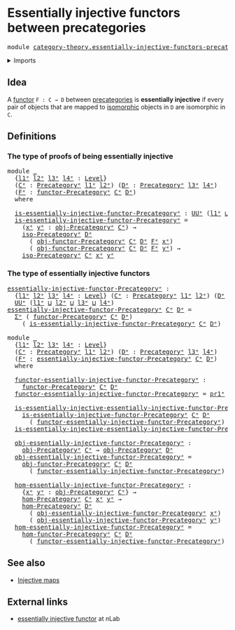 # Essentially injective functors between precategories

<pre class="Agda"><a id="65" class="Keyword">module</a> <a id="72" href="category-theory.essentially-injective-functors-precategories%25E1%25B5%2589.html" class="Module">category-theory.essentially-injective-functors-precategoriesᵉ</a> <a id="134" class="Keyword">where</a>
</pre>
<details><summary>Imports</summary>

<pre class="Agda"><a id="190" class="Keyword">open</a> <a id="195" class="Keyword">import</a> <a id="202" href="category-theory.functors-precategories%25E1%25B5%2589.html" class="Module">category-theory.functors-precategoriesᵉ</a>
<a id="242" class="Keyword">open</a> <a id="247" class="Keyword">import</a> <a id="254" href="category-theory.isomorphisms-in-precategories%25E1%25B5%2589.html" class="Module">category-theory.isomorphisms-in-precategoriesᵉ</a>
<a id="301" class="Keyword">open</a> <a id="306" class="Keyword">import</a> <a id="313" href="category-theory.precategories%25E1%25B5%2589.html" class="Module">category-theory.precategoriesᵉ</a>

<a id="345" class="Keyword">open</a> <a id="350" class="Keyword">import</a> <a id="357" href="foundation.dependent-pair-types%25E1%25B5%2589.html" class="Module">foundation.dependent-pair-typesᵉ</a>
<a id="390" class="Keyword">open</a> <a id="395" class="Keyword">import</a> <a id="402" href="foundation.universe-levels%25E1%25B5%2589.html" class="Module">foundation.universe-levelsᵉ</a>
</pre>
</details>

## Idea

A [functor](category-theory.functors-precategories.md) `F : C → D` between
[precategories](category-theory.precategories.md) is **essentially injective**
if every pair of objects that are mapped to
[isomorphic](category-theory.isomorphisms-in-precategories.md) objects in `D`
are isomorphic in `C`.

## Definitions

### The type of proofs of being essentially injective

<pre class="Agda"><a id="835" class="Keyword">module</a> <a id="842" href="category-theory.essentially-injective-functors-precategories%25E1%25B5%2589.html#842" class="Module">_</a>
  <a id="846" class="Symbol">{</a><a id="847" href="category-theory.essentially-injective-functors-precategories%25E1%25B5%2589.html#847" class="Bound">l1ᵉ</a> <a id="851" href="category-theory.essentially-injective-functors-precategories%25E1%25B5%2589.html#851" class="Bound">l2ᵉ</a> <a id="855" href="category-theory.essentially-injective-functors-precategories%25E1%25B5%2589.html#855" class="Bound">l3ᵉ</a> <a id="859" href="category-theory.essentially-injective-functors-precategories%25E1%25B5%2589.html#859" class="Bound">l4ᵉ</a> <a id="863" class="Symbol">:</a> <a id="865" href="Agda.Primitive.html#742" class="Postulate">Level</a><a id="870" class="Symbol">}</a>
  <a id="874" class="Symbol">(</a><a id="875" href="category-theory.essentially-injective-functors-precategories%25E1%25B5%2589.html#875" class="Bound">Cᵉ</a> <a id="878" class="Symbol">:</a> <a id="880" href="category-theory.precategories%25E1%25B5%2589.html#3370" class="Function">Precategoryᵉ</a> <a id="893" href="category-theory.essentially-injective-functors-precategories%25E1%25B5%2589.html#847" class="Bound">l1ᵉ</a> <a id="897" href="category-theory.essentially-injective-functors-precategories%25E1%25B5%2589.html#851" class="Bound">l2ᵉ</a><a id="900" class="Symbol">)</a> <a id="902" class="Symbol">(</a><a id="903" href="category-theory.essentially-injective-functors-precategories%25E1%25B5%2589.html#903" class="Bound">Dᵉ</a> <a id="906" class="Symbol">:</a> <a id="908" href="category-theory.precategories%25E1%25B5%2589.html#3370" class="Function">Precategoryᵉ</a> <a id="921" href="category-theory.essentially-injective-functors-precategories%25E1%25B5%2589.html#855" class="Bound">l3ᵉ</a> <a id="925" href="category-theory.essentially-injective-functors-precategories%25E1%25B5%2589.html#859" class="Bound">l4ᵉ</a><a id="928" class="Symbol">)</a>
  <a id="932" class="Symbol">(</a><a id="933" href="category-theory.essentially-injective-functors-precategories%25E1%25B5%2589.html#933" class="Bound">Fᵉ</a> <a id="936" class="Symbol">:</a> <a id="938" href="category-theory.functors-precategories%25E1%25B5%2589.html#3980" class="Function">functor-Precategoryᵉ</a> <a id="959" href="category-theory.essentially-injective-functors-precategories%25E1%25B5%2589.html#875" class="Bound">Cᵉ</a> <a id="962" href="category-theory.essentially-injective-functors-precategories%25E1%25B5%2589.html#903" class="Bound">Dᵉ</a><a id="964" class="Symbol">)</a>
  <a id="968" class="Keyword">where</a>

  <a id="977" href="category-theory.essentially-injective-functors-precategories%25E1%25B5%2589.html#977" class="Function">is-essentially-injective-functor-Precategoryᵉ</a> <a id="1023" class="Symbol">:</a> <a id="1025" href="Agda.Primitive.html#429" class="Primitive">UUᵉ</a> <a id="1029" class="Symbol">(</a><a id="1030" href="category-theory.essentially-injective-functors-precategories%25E1%25B5%2589.html#847" class="Bound">l1ᵉ</a> <a id="1034" href="Agda.Primitive.html#961" class="Primitive Operator">⊔</a> <a id="1036" href="category-theory.essentially-injective-functors-precategories%25E1%25B5%2589.html#851" class="Bound">l2ᵉ</a> <a id="1040" href="Agda.Primitive.html#961" class="Primitive Operator">⊔</a> <a id="1042" href="category-theory.essentially-injective-functors-precategories%25E1%25B5%2589.html#859" class="Bound">l4ᵉ</a><a id="1045" class="Symbol">)</a>
  <a id="1049" href="category-theory.essentially-injective-functors-precategories%25E1%25B5%2589.html#977" class="Function">is-essentially-injective-functor-Precategoryᵉ</a> <a id="1095" class="Symbol">=</a>
    <a id="1101" class="Symbol">(</a><a id="1102" href="category-theory.essentially-injective-functors-precategories%25E1%25B5%2589.html#1102" class="Bound">xᵉ</a> <a id="1105" href="category-theory.essentially-injective-functors-precategories%25E1%25B5%2589.html#1105" class="Bound">yᵉ</a> <a id="1108" class="Symbol">:</a> <a id="1110" href="category-theory.precategories%25E1%25B5%2589.html#4836" class="Function">obj-Precategoryᵉ</a> <a id="1127" href="category-theory.essentially-injective-functors-precategories%25E1%25B5%2589.html#875" class="Bound">Cᵉ</a><a id="1129" class="Symbol">)</a> <a id="1131" class="Symbol">→</a>
    <a id="1137" href="category-theory.isomorphisms-in-precategories%25E1%25B5%2589.html#2312" class="Function">iso-Precategoryᵉ</a> <a id="1154" href="category-theory.essentially-injective-functors-precategories%25E1%25B5%2589.html#903" class="Bound">Dᵉ</a>
      <a id="1163" class="Symbol">(</a> <a id="1165" href="category-theory.functors-precategories%25E1%25B5%2589.html#4337" class="Function">obj-functor-Precategoryᵉ</a> <a id="1190" href="category-theory.essentially-injective-functors-precategories%25E1%25B5%2589.html#875" class="Bound">Cᵉ</a> <a id="1193" href="category-theory.essentially-injective-functors-precategories%25E1%25B5%2589.html#903" class="Bound">Dᵉ</a> <a id="1196" href="category-theory.essentially-injective-functors-precategories%25E1%25B5%2589.html#933" class="Bound">Fᵉ</a> <a id="1199" href="category-theory.essentially-injective-functors-precategories%25E1%25B5%2589.html#1102" class="Bound">xᵉ</a><a id="1201" class="Symbol">)</a>
      <a id="1209" class="Symbol">(</a> <a id="1211" href="category-theory.functors-precategories%25E1%25B5%2589.html#4337" class="Function">obj-functor-Precategoryᵉ</a> <a id="1236" href="category-theory.essentially-injective-functors-precategories%25E1%25B5%2589.html#875" class="Bound">Cᵉ</a> <a id="1239" href="category-theory.essentially-injective-functors-precategories%25E1%25B5%2589.html#903" class="Bound">Dᵉ</a> <a id="1242" href="category-theory.essentially-injective-functors-precategories%25E1%25B5%2589.html#933" class="Bound">Fᵉ</a> <a id="1245" href="category-theory.essentially-injective-functors-precategories%25E1%25B5%2589.html#1105" class="Bound">yᵉ</a><a id="1247" class="Symbol">)</a> <a id="1249" class="Symbol">→</a>
    <a id="1255" href="category-theory.isomorphisms-in-precategories%25E1%25B5%2589.html#2312" class="Function">iso-Precategoryᵉ</a> <a id="1272" href="category-theory.essentially-injective-functors-precategories%25E1%25B5%2589.html#875" class="Bound">Cᵉ</a> <a id="1275" href="category-theory.essentially-injective-functors-precategories%25E1%25B5%2589.html#1102" class="Bound">xᵉ</a> <a id="1278" href="category-theory.essentially-injective-functors-precategories%25E1%25B5%2589.html#1105" class="Bound">yᵉ</a>
</pre>
### The type of essentially injective functors

<pre class="Agda"><a id="essentially-injective-functor-Precategoryᵉ"></a><a id="1342" href="category-theory.essentially-injective-functors-precategories%25E1%25B5%2589.html#1342" class="Function">essentially-injective-functor-Precategoryᵉ</a> <a id="1385" class="Symbol">:</a>
  <a id="1389" class="Symbol">{</a><a id="1390" href="category-theory.essentially-injective-functors-precategories%25E1%25B5%2589.html#1390" class="Bound">l1ᵉ</a> <a id="1394" href="category-theory.essentially-injective-functors-precategories%25E1%25B5%2589.html#1394" class="Bound">l2ᵉ</a> <a id="1398" href="category-theory.essentially-injective-functors-precategories%25E1%25B5%2589.html#1398" class="Bound">l3ᵉ</a> <a id="1402" href="category-theory.essentially-injective-functors-precategories%25E1%25B5%2589.html#1402" class="Bound">l4ᵉ</a> <a id="1406" class="Symbol">:</a> <a id="1408" href="Agda.Primitive.html#742" class="Postulate">Level</a><a id="1413" class="Symbol">}</a> <a id="1415" class="Symbol">(</a><a id="1416" href="category-theory.essentially-injective-functors-precategories%25E1%25B5%2589.html#1416" class="Bound">Cᵉ</a> <a id="1419" class="Symbol">:</a> <a id="1421" href="category-theory.precategories%25E1%25B5%2589.html#3370" class="Function">Precategoryᵉ</a> <a id="1434" href="category-theory.essentially-injective-functors-precategories%25E1%25B5%2589.html#1390" class="Bound">l1ᵉ</a> <a id="1438" href="category-theory.essentially-injective-functors-precategories%25E1%25B5%2589.html#1394" class="Bound">l2ᵉ</a><a id="1441" class="Symbol">)</a> <a id="1443" class="Symbol">(</a><a id="1444" href="category-theory.essentially-injective-functors-precategories%25E1%25B5%2589.html#1444" class="Bound">Dᵉ</a> <a id="1447" class="Symbol">:</a> <a id="1449" href="category-theory.precategories%25E1%25B5%2589.html#3370" class="Function">Precategoryᵉ</a> <a id="1462" href="category-theory.essentially-injective-functors-precategories%25E1%25B5%2589.html#1398" class="Bound">l3ᵉ</a> <a id="1466" href="category-theory.essentially-injective-functors-precategories%25E1%25B5%2589.html#1402" class="Bound">l4ᵉ</a><a id="1469" class="Symbol">)</a> <a id="1471" class="Symbol">→</a>
  <a id="1475" href="Agda.Primitive.html#429" class="Primitive">UUᵉ</a> <a id="1479" class="Symbol">(</a><a id="1480" href="category-theory.essentially-injective-functors-precategories%25E1%25B5%2589.html#1390" class="Bound">l1ᵉ</a> <a id="1484" href="Agda.Primitive.html#961" class="Primitive Operator">⊔</a> <a id="1486" href="category-theory.essentially-injective-functors-precategories%25E1%25B5%2589.html#1394" class="Bound">l2ᵉ</a> <a id="1490" href="Agda.Primitive.html#961" class="Primitive Operator">⊔</a> <a id="1492" href="category-theory.essentially-injective-functors-precategories%25E1%25B5%2589.html#1398" class="Bound">l3ᵉ</a> <a id="1496" href="Agda.Primitive.html#961" class="Primitive Operator">⊔</a> <a id="1498" href="category-theory.essentially-injective-functors-precategories%25E1%25B5%2589.html#1402" class="Bound">l4ᵉ</a><a id="1501" class="Symbol">)</a>
<a id="1503" href="category-theory.essentially-injective-functors-precategories%25E1%25B5%2589.html#1342" class="Function">essentially-injective-functor-Precategoryᵉ</a> <a id="1546" href="category-theory.essentially-injective-functors-precategories%25E1%25B5%2589.html#1546" class="Bound">Cᵉ</a> <a id="1549" href="category-theory.essentially-injective-functors-precategories%25E1%25B5%2589.html#1549" class="Bound">Dᵉ</a> <a id="1552" class="Symbol">=</a>
  <a id="1556" href="foundation.dependent-pair-types%25E1%25B5%2589.html#585" class="Record">Σᵉ</a> <a id="1559" class="Symbol">(</a> <a id="1561" href="category-theory.functors-precategories%25E1%25B5%2589.html#3980" class="Function">functor-Precategoryᵉ</a> <a id="1582" href="category-theory.essentially-injective-functors-precategories%25E1%25B5%2589.html#1546" class="Bound">Cᵉ</a> <a id="1585" href="category-theory.essentially-injective-functors-precategories%25E1%25B5%2589.html#1549" class="Bound">Dᵉ</a><a id="1587" class="Symbol">)</a>
    <a id="1593" class="Symbol">(</a> <a id="1595" href="category-theory.essentially-injective-functors-precategories%25E1%25B5%2589.html#977" class="Function">is-essentially-injective-functor-Precategoryᵉ</a> <a id="1641" href="category-theory.essentially-injective-functors-precategories%25E1%25B5%2589.html#1546" class="Bound">Cᵉ</a> <a id="1644" href="category-theory.essentially-injective-functors-precategories%25E1%25B5%2589.html#1549" class="Bound">Dᵉ</a><a id="1646" class="Symbol">)</a>

<a id="1649" class="Keyword">module</a> <a id="1656" href="category-theory.essentially-injective-functors-precategories%25E1%25B5%2589.html#1656" class="Module">_</a>
  <a id="1660" class="Symbol">{</a><a id="1661" href="category-theory.essentially-injective-functors-precategories%25E1%25B5%2589.html#1661" class="Bound">l1ᵉ</a> <a id="1665" href="category-theory.essentially-injective-functors-precategories%25E1%25B5%2589.html#1665" class="Bound">l2ᵉ</a> <a id="1669" href="category-theory.essentially-injective-functors-precategories%25E1%25B5%2589.html#1669" class="Bound">l3ᵉ</a> <a id="1673" href="category-theory.essentially-injective-functors-precategories%25E1%25B5%2589.html#1673" class="Bound">l4ᵉ</a> <a id="1677" class="Symbol">:</a> <a id="1679" href="Agda.Primitive.html#742" class="Postulate">Level</a><a id="1684" class="Symbol">}</a>
  <a id="1688" class="Symbol">(</a><a id="1689" href="category-theory.essentially-injective-functors-precategories%25E1%25B5%2589.html#1689" class="Bound">Cᵉ</a> <a id="1692" class="Symbol">:</a> <a id="1694" href="category-theory.precategories%25E1%25B5%2589.html#3370" class="Function">Precategoryᵉ</a> <a id="1707" href="category-theory.essentially-injective-functors-precategories%25E1%25B5%2589.html#1661" class="Bound">l1ᵉ</a> <a id="1711" href="category-theory.essentially-injective-functors-precategories%25E1%25B5%2589.html#1665" class="Bound">l2ᵉ</a><a id="1714" class="Symbol">)</a> <a id="1716" class="Symbol">(</a><a id="1717" href="category-theory.essentially-injective-functors-precategories%25E1%25B5%2589.html#1717" class="Bound">Dᵉ</a> <a id="1720" class="Symbol">:</a> <a id="1722" href="category-theory.precategories%25E1%25B5%2589.html#3370" class="Function">Precategoryᵉ</a> <a id="1735" href="category-theory.essentially-injective-functors-precategories%25E1%25B5%2589.html#1669" class="Bound">l3ᵉ</a> <a id="1739" href="category-theory.essentially-injective-functors-precategories%25E1%25B5%2589.html#1673" class="Bound">l4ᵉ</a><a id="1742" class="Symbol">)</a>
  <a id="1746" class="Symbol">(</a><a id="1747" href="category-theory.essentially-injective-functors-precategories%25E1%25B5%2589.html#1747" class="Bound">Fᵉ</a> <a id="1750" class="Symbol">:</a> <a id="1752" href="category-theory.essentially-injective-functors-precategories%25E1%25B5%2589.html#1342" class="Function">essentially-injective-functor-Precategoryᵉ</a> <a id="1795" href="category-theory.essentially-injective-functors-precategories%25E1%25B5%2589.html#1689" class="Bound">Cᵉ</a> <a id="1798" href="category-theory.essentially-injective-functors-precategories%25E1%25B5%2589.html#1717" class="Bound">Dᵉ</a><a id="1800" class="Symbol">)</a>
  <a id="1804" class="Keyword">where</a>

  <a id="1813" href="category-theory.essentially-injective-functors-precategories%25E1%25B5%2589.html#1813" class="Function">functor-essentially-injective-functor-Precategoryᵉ</a> <a id="1864" class="Symbol">:</a>
    <a id="1870" href="category-theory.functors-precategories%25E1%25B5%2589.html#3980" class="Function">functor-Precategoryᵉ</a> <a id="1891" href="category-theory.essentially-injective-functors-precategories%25E1%25B5%2589.html#1689" class="Bound">Cᵉ</a> <a id="1894" href="category-theory.essentially-injective-functors-precategories%25E1%25B5%2589.html#1717" class="Bound">Dᵉ</a>
  <a id="1899" href="category-theory.essentially-injective-functors-precategories%25E1%25B5%2589.html#1813" class="Function">functor-essentially-injective-functor-Precategoryᵉ</a> <a id="1950" class="Symbol">=</a> <a id="1952" href="foundation.dependent-pair-types%25E1%25B5%2589.html#697" class="Field">pr1ᵉ</a> <a id="1957" href="category-theory.essentially-injective-functors-precategories%25E1%25B5%2589.html#1747" class="Bound">Fᵉ</a>

  <a id="1963" href="category-theory.essentially-injective-functors-precategories%25E1%25B5%2589.html#1963" class="Function">is-essentially-injective-essentially-injective-functor-Precategoryᵉ</a> <a id="2031" class="Symbol">:</a>
    <a id="2037" href="category-theory.essentially-injective-functors-precategories%25E1%25B5%2589.html#977" class="Function">is-essentially-injective-functor-Precategoryᵉ</a> <a id="2083" href="category-theory.essentially-injective-functors-precategories%25E1%25B5%2589.html#1689" class="Bound">Cᵉ</a> <a id="2086" href="category-theory.essentially-injective-functors-precategories%25E1%25B5%2589.html#1717" class="Bound">Dᵉ</a>
      <a id="2095" class="Symbol">(</a> <a id="2097" href="category-theory.essentially-injective-functors-precategories%25E1%25B5%2589.html#1813" class="Function">functor-essentially-injective-functor-Precategoryᵉ</a><a id="2147" class="Symbol">)</a>
  <a id="2151" href="category-theory.essentially-injective-functors-precategories%25E1%25B5%2589.html#1963" class="Function">is-essentially-injective-essentially-injective-functor-Precategoryᵉ</a> <a id="2219" class="Symbol">=</a> <a id="2221" href="foundation.dependent-pair-types%25E1%25B5%2589.html#711" class="Field">pr2ᵉ</a> <a id="2226" href="category-theory.essentially-injective-functors-precategories%25E1%25B5%2589.html#1747" class="Bound">Fᵉ</a>

  <a id="2232" href="category-theory.essentially-injective-functors-precategories%25E1%25B5%2589.html#2232" class="Function">obj-essentially-injective-functor-Precategoryᵉ</a> <a id="2279" class="Symbol">:</a>
    <a id="2285" href="category-theory.precategories%25E1%25B5%2589.html#4836" class="Function">obj-Precategoryᵉ</a> <a id="2302" href="category-theory.essentially-injective-functors-precategories%25E1%25B5%2589.html#1689" class="Bound">Cᵉ</a> <a id="2305" class="Symbol">→</a> <a id="2307" href="category-theory.precategories%25E1%25B5%2589.html#4836" class="Function">obj-Precategoryᵉ</a> <a id="2324" href="category-theory.essentially-injective-functors-precategories%25E1%25B5%2589.html#1717" class="Bound">Dᵉ</a>
  <a id="2329" href="category-theory.essentially-injective-functors-precategories%25E1%25B5%2589.html#2232" class="Function">obj-essentially-injective-functor-Precategoryᵉ</a> <a id="2376" class="Symbol">=</a>
    <a id="2382" href="category-theory.functors-precategories%25E1%25B5%2589.html#4337" class="Function">obj-functor-Precategoryᵉ</a> <a id="2407" href="category-theory.essentially-injective-functors-precategories%25E1%25B5%2589.html#1689" class="Bound">Cᵉ</a> <a id="2410" href="category-theory.essentially-injective-functors-precategories%25E1%25B5%2589.html#1717" class="Bound">Dᵉ</a>
      <a id="2419" class="Symbol">(</a> <a id="2421" href="category-theory.essentially-injective-functors-precategories%25E1%25B5%2589.html#1813" class="Function">functor-essentially-injective-functor-Precategoryᵉ</a><a id="2471" class="Symbol">)</a>

  <a id="2476" href="category-theory.essentially-injective-functors-precategories%25E1%25B5%2589.html#2476" class="Function">hom-essentially-injective-functor-Precategoryᵉ</a> <a id="2523" class="Symbol">:</a>
    <a id="2529" class="Symbol">{</a><a id="2530" href="category-theory.essentially-injective-functors-precategories%25E1%25B5%2589.html#2530" class="Bound">xᵉ</a> <a id="2533" href="category-theory.essentially-injective-functors-precategories%25E1%25B5%2589.html#2533" class="Bound">yᵉ</a> <a id="2536" class="Symbol">:</a> <a id="2538" href="category-theory.precategories%25E1%25B5%2589.html#4836" class="Function">obj-Precategoryᵉ</a> <a id="2555" href="category-theory.essentially-injective-functors-precategories%25E1%25B5%2589.html#1689" class="Bound">Cᵉ</a><a id="2557" class="Symbol">}</a> <a id="2559" class="Symbol">→</a>
    <a id="2565" href="category-theory.precategories%25E1%25B5%2589.html#4999" class="Function">hom-Precategoryᵉ</a> <a id="2582" href="category-theory.essentially-injective-functors-precategories%25E1%25B5%2589.html#1689" class="Bound">Cᵉ</a> <a id="2585" href="category-theory.essentially-injective-functors-precategories%25E1%25B5%2589.html#2530" class="Bound">xᵉ</a> <a id="2588" href="category-theory.essentially-injective-functors-precategories%25E1%25B5%2589.html#2533" class="Bound">yᵉ</a> <a id="2591" class="Symbol">→</a>
    <a id="2597" href="category-theory.precategories%25E1%25B5%2589.html#4999" class="Function">hom-Precategoryᵉ</a> <a id="2614" href="category-theory.essentially-injective-functors-precategories%25E1%25B5%2589.html#1717" class="Bound">Dᵉ</a>
      <a id="2623" class="Symbol">(</a> <a id="2625" href="category-theory.essentially-injective-functors-precategories%25E1%25B5%2589.html#2232" class="Function">obj-essentially-injective-functor-Precategoryᵉ</a> <a id="2672" href="category-theory.essentially-injective-functors-precategories%25E1%25B5%2589.html#2530" class="Bound">xᵉ</a><a id="2674" class="Symbol">)</a>
      <a id="2682" class="Symbol">(</a> <a id="2684" href="category-theory.essentially-injective-functors-precategories%25E1%25B5%2589.html#2232" class="Function">obj-essentially-injective-functor-Precategoryᵉ</a> <a id="2731" href="category-theory.essentially-injective-functors-precategories%25E1%25B5%2589.html#2533" class="Bound">yᵉ</a><a id="2733" class="Symbol">)</a>
  <a id="2737" href="category-theory.essentially-injective-functors-precategories%25E1%25B5%2589.html#2476" class="Function">hom-essentially-injective-functor-Precategoryᵉ</a> <a id="2784" class="Symbol">=</a>
    <a id="2790" href="category-theory.functors-precategories%25E1%25B5%2589.html#4470" class="Function">hom-functor-Precategoryᵉ</a> <a id="2815" href="category-theory.essentially-injective-functors-precategories%25E1%25B5%2589.html#1689" class="Bound">Cᵉ</a> <a id="2818" href="category-theory.essentially-injective-functors-precategories%25E1%25B5%2589.html#1717" class="Bound">Dᵉ</a>
      <a id="2827" class="Symbol">(</a> <a id="2829" href="category-theory.essentially-injective-functors-precategories%25E1%25B5%2589.html#1813" class="Function">functor-essentially-injective-functor-Precategoryᵉ</a><a id="2879" class="Symbol">)</a>
</pre>
## See also

- [Injective maps](foundation-core.injective-maps.md)

## External links

- [essentially injective functor](https://ncatlab.org/nlab/show/essentially+injective+functor)
  at $n$Lab